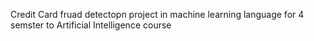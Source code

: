 Credit Card fruad detectopn project in machine learning language for 4 semster to Artificial Intelligence course
